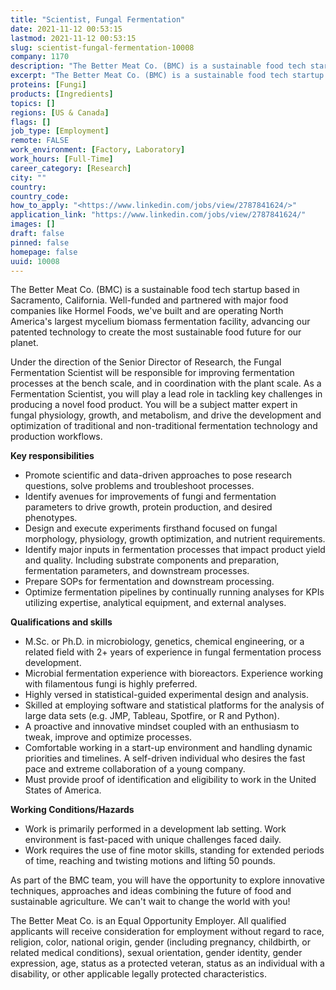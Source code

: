 ```yaml
---
title: "Scientist, Fungal Fermentation"
date: 2021-11-12 00:53:15
lastmod: 2021-11-12 00:53:15
slug: scientist-fungal-fermentation-10008
company: 1170
description: "The Better Meat Co. (BMC) is a sustainable food tech startup based in Sacramento, California. Well-funded and partnered with major food companies like Hormel Foods, we’ve built and are operating North America’s largest mycelium biomass fermentation facility, advancing our patented technology to create the most sustainable food future for our planet. "
excerpt: "The Better Meat Co. (BMC) is a sustainable food tech startup based in Sacramento, California. Well-funded and partnered with major food companies like Hormel Foods, we’ve built and are operating North America’s largest mycelium biomass fermentation facility, advancing our patented technology to create the most sustainable food future for our planet. "
proteins: [Fungi]
products: [Ingredients]
topics: []
regions: [US & Canada]
flags: []
job_type: [Employment]
remote: FALSE
work_environment: [Factory, Laboratory]
work_hours: [Full-Time]
career_category: [Research]
city: ""
country: 
country_code: 
how_to_apply: "<https://www.linkedin.com/jobs/view/2787841624/>"
application_link: "https://www.linkedin.com/jobs/view/2787841624/"
images: []
draft: false
pinned: false
homepage: false
uuid: 10008
---
```

The Better Meat Co. (BMC) is a sustainable food tech startup based in
Sacramento, California. Well-funded and partnered with major food
companies like Hormel Foods, we've built and are operating North
America's largest mycelium biomass fermentation facility, advancing our
patented technology to create the most sustainable food future for our
planet. 

Under the direction of the Senior Director of Research, the Fungal
Fermentation Scientist will be responsible for improving fermentation
processes at the bench scale, and in coordination with the plant scale.
As a Fermentation Scientist, you will play a lead role in tackling key
challenges in producing a novel food product. You will be a subject
matter expert in fungal physiology, growth, and metabolism, and drive
the development and optimization of traditional and non-traditional
fermentation technology and production workflows. 

**Key responsibilities**

-   Promote scientific and data-driven approaches to pose research
    questions, solve problems and troubleshoot processes.
-   Identify avenues for improvements of fungi and fermentation
    parameters to drive growth, protein production, and desired
    phenotypes.
-   Design and execute experiments firsthand focused on fungal
    morphology, physiology, growth optimization, and nutrient
    requirements.
-   Identify major inputs in fermentation processes that impact product
    yield and quality. Including substrate components and preparation,
    fermentation parameters, and downstream processes.
-   Prepare SOPs for fermentation and downstream processing.
-   Optimize fermentation pipelines by continually running analyses for
    KPIs utilizing expertise, analytical equipment, and external
    analyses.

**Qualifications and skills**

-   M.Sc. or Ph.D. in microbiology, genetics, chemical engineering, or a
    related field with 2+ years of experience in fungal fermentation
    process development.
-   Microbial fermentation experience with bioreactors. Experience
    working with filamentous fungi is highly preferred. 
-   Highly versed in statistical-guided experimental design and
    analysis. 
-   Skilled at employing software and statistical platforms for the
    analysis of large data sets (e.g. JMP, Tableau, Spotfire, or R and
    Python).
-   A proactive and innovative mindset coupled with an enthusiasm to
    tweak, improve and optimize processes.
-   Comfortable working in a start-up environment and handling dynamic
    priorities and timelines. A self-driven individual who desires the
    fast pace and extreme collaboration of a young company.
-   Must provide proof of identification and eligibility to work in the
    United States of America.

**Working Conditions/Hazards**

-   Work is primarily performed in a development lab setting. Work
    environment is fast-paced with unique challenges faced daily.
-   Work requires the use of fine motor skills, standing for extended
    periods of time, reaching and twisting motions and lifting 50
    pounds.

As part of the BMC team, you will have the opportunity to explore
innovative techniques, approaches and ideas combining the future of food
and sustainable agriculture. We can't wait to change the world with you!

The Better Meat Co. is an Equal Opportunity Employer. All qualified
applicants will receive consideration for employment without regard to
race, religion, color, national origin, gender (including pregnancy,
childbirth, or related medical conditions), sexual orientation, gender
identity, gender expression, age, status as a protected veteran, status
as an individual with a disability, or other applicable legally
protected characteristics.
